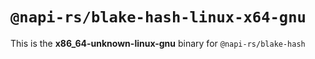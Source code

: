 # `@napi-rs/blake-hash-linux-x64-gnu`

This is the **x86_64-unknown-linux-gnu** binary for `@napi-rs/blake-hash`
